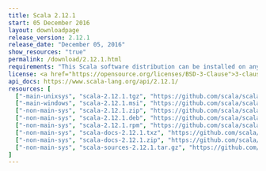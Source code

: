 ```yaml
---
title: Scala 2.12.1
start: 05 December 2016
layout: downloadpage
release_version: 2.12.1
release_date: "December 05, 2016"
show_resources: "true"
permalink: /download/2.12.1.html
requirements: "This Scala software distribution can be installed on any Unix-like or Windows system. It requires the Java Runtime Environment, version 1.8 or later, which can be downloaded from <a href='https://www.java.com/'>java.com</a>."
license: <a href="https://opensource.org/licenses/BSD-3-Clause">3-clause BSD license</a>
api_docs: https://www.scala-lang.org/api/2.12.1/
resources: [
  ["-main-unixsys", "scala-2.12.1.tgz", "https://github.com/scala/scala/releases/download/v2.12.1/scala-2.12.1.tgz", "Mac OS X, Unix, Cygwin", "18.79M"],
  ["-main-windows", "scala-2.12.1.msi", "https://github.com/scala/scala/releases/download/v2.12.1/scala-2.12.1.msi", "Windows (msi installer)", "125.84M"],
  ["-non-main-sys", "scala-2.12.1.zip", "https://github.com/scala/scala/releases/download/v2.12.1/scala-2.12.1.zip", "Windows", "18.83M"],
  ["-non-main-sys", "scala-2.12.1.deb", "https://github.com/scala/scala/releases/download/v2.12.1/scala-2.12.1.deb", "Debian", "144.65M"],
  ["-non-main-sys", "scala-2.12.1.rpm", "https://github.com/scala/scala/releases/download/v2.12.1/scala-2.12.1.rpm", "RPM package", "125.29M"],
  ["-non-main-sys", "scala-docs-2.12.1.txz", "https://github.com/scala/scala/releases/download/v2.12.1/scala-docs-2.12.1.txz", "API docs", "55.89M"],
  ["-non-main-sys", "scala-docs-2.12.1.zip", "https://github.com/scala/scala/releases/download/v2.12.1/scala-docs-2.12.1.zip", "API docs", "109.10M"],
  ["-non-main-sys", "scala-sources-2.12.1.tar.gz", "https://github.com/scala/scala/archive/v2.12.1.tar.gz", "Sources", "5.99M"]
]
---
```


